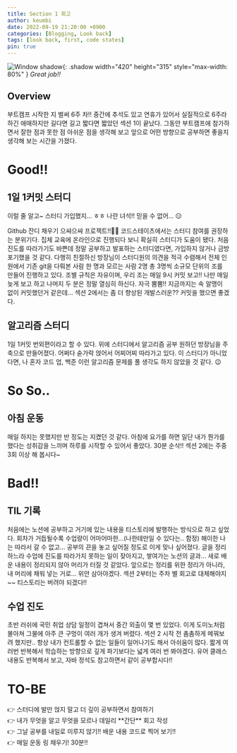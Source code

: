 ```yaml
---
title: Section 1 회고
author: keumbi
date: 2022-09-19 21:20:00 +0900
categories: [Blogging, Look back]
tags: [look back, first, code states]
pin: true
---
```


![Window shadow](https://i.giphy.com/media/eoxomXXVL2S0E/giphy.webp){: .shadow width="420" height="315" style="max-width: 80%" }
_Great job!!_


## Overview
부트캠프 시작한 지 벌써 6주 차!! 중간에 추석도 있고 연휴가 있어서 실질적으로 6주라 하긴 애매하지만 길다면 길고 짧다면 짧았던 섹션 1이 끝났다. 그동안 부트캠프에 참가하면서 잘한 점과 못한 점 아쉬운 점을 생각해 보고 앞으로 어떤 방향으로 공부하면 좋을지 생각해 보는 시간을 가졌다.

# Good!!

## 1일 1커밋 스터디

이럴 줄 알고~ 스터디 가입했지… ㅎㅎ 나란 녀석!! 믿을 수 없어… 😑

Github 잔디 채우기 으쌰으쌰 프로젝트!!💪💪 코드스테이츠에서는 스터디 참여를 권장하는 분위기다. 집체 교육에 온라인으로 진행되다 보니 확실히 스터디가 도움이 됐다. 처음 진도를 따라가기도 바쁜데 정말 공부하고 발표하는 스터디였다면, 가입하지 않거나 금방 포기했을 것 같다. 다행히 친절하신 방장님이 스터디원의 의견을 적극 수렴해서 전체 인원에서 기존 git을 다뤄본 사람 한 명과 모르는 사람 2명 총 3명씩 소규모 단위의 조를 만들어 진행하고 있다. 조별 규칙은 자유이며, 우리 조는 매일 9시 커밋 보고!! 나만 매일 늦게 보고 하고 나머지 두 분은 정말 열심히 하신다. 자극 뿜뿜!! 지금까지는 속 알맹이 없이 커밋했던거 같은데… 섹션 2에서는 좀 더 향상된 개발스러운?? 커밋을 했으면 좋겠다.

## 알고리즘 스터디

1일 1커밋 번외편이라고 할 수 있다. 위에 스터디에서 알고리즘 공부 원하던 방장님을 주축으로 만들어졌다. 어쩌다 숟가락 얹어서 어찌어찌 따라가고 있다. 이 스터디가 아니었다면, 나 혼자 코드 업, 백준 이런 알고리즘 문제를 풀 생각도 하지 않았을 것 같다. 😉

# So So..

## 아침 운동

매일 하지는 못했지만 반 정도는 지켰던 것 같다. 아침에 요가를 하면 일단 내가 뭔가를 했다는 성취감을 느끼며 하루를 시작할 수 있어서 좋았다. 30분 순삭!! 섹션 2에는 주중 3회 이상 해 봅시다~

# Bad!!

## TIL 기록

처음에는 노션에 공부하고 거기에 있는 내용을 티스토리에 발행하는 방식으로 하고 싶었다. 회차가 거듭될수록 수업량이 어마어마한…(나한테만일 수 있다는.. 함정) 해이한 나는 따라서 갈 수 없고… 공부의 끈을 놓고 싶어질 정도로 이게 맞나 싶어졌다. 글을 정리하느라 수업에 진도를 따라가지 못하는 일이 잦아지고, 쌓여가는 노션의 글과… 새로 배운 내용이 정리되지 않아 머리가 터질 것 같았다. 앞으로는 정리를 위한 정리가 아니라, 내 머리에 채워 넣는 거로… 위안 삼아야겠다. 섹션 2부터는 주차 별 회고로 대체해야지~~ 티스토리는 버려야 되겠다!!

## 수업 진도

초반 러쉬에 국민 취업 상담 일정이 겹쳐서 중간 외출이 몇 번 있었다. 이게 도미노처럼 몰아쳐 그물에 아주 큰 구멍이 여러 개가 생겨 버렸다. 섹션 2 시작 전 촘촘하게 메꿔보려 했지만.. 항상 내가 컨트롤할 수 없는 일들이 일어나기도 해서 아쉬움이 많다. 짧게 여러번 반복해서 학습하는 방향으로 깊게 파기보다는 넓게 여러 번 봐야겠다. 유어 클래스 내용도 반복해서 보고, 자바 정석도 참고하면서 같이 공부합시다!!

# TO-BE

<aside>
👉 스터디에 발만 얹지 말고 더 깊이 공부하면서 참여하기

</aside>

<aside>
👉 내가 무엇을 알고 무엇을 모르나 데일리 **간단** 회고 작성

</aside>

<aside>
👉 그날 공부를 내일로 미루지 않기!! 배운 내용 코드로 찍어 보기!!

</aside>

<aside>
👉 매일 운동 링 채우기! 30분!!

</aside>

<!--
블로그 마음 가짐
글 쓰기 전

글 쓸 시간을 따로 마련하기
쓸만한 글감은 미리 메모해두기
글의 장르 별 템플릿을 떠올리기
글의 초안을 작성하기
글 쓰는 중

제목으로 독자의 호기심을 끌기
서론으로 독자를 공감시키기
글 초반부에 요약 써두기
문단 수준에서 글 다듬기
문장 수준에서 글 다듬기
단어 수준에서 글 다듬기
미디어를 적절히 활용하기
글 쓴 후

글을 소리내어 읽기
주의를 환기시킨 후에 퇴고하기
글 발행 후

글을 공유하고 나의 구독자를 만들기
일관성을 유지하여 개인 브랜딩 구축하기
마무리-->



